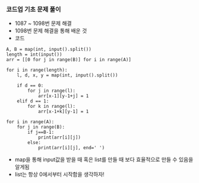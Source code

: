 ### 코드업 기초 문제 풀이   
- 1087 ~ 1098번 문제 해결   
- 1098번 문제 해결을 통해 배운 것   
- 코드   
```
A, B = map(int, input().split())
length = int(input())
arr = [[0 for j in range(B)] for i in range(A)]

for i in range(length):
    l, d, x, y = map(int, input().split())

    if d == 0:
        for j in range(l):
            arr[x-1][y-1+j] = 1
    elif d == 1:
        for k in range(l):
            arr[x-1+k][y-1] = 1

for i in range(A):
    for j in range(B):
        if j==B-1:
            print(arr[i][j])
        else:
            print(arr[i][j], end=' ')
```
+ map을 통해 input값을 받을 때 혹은 list를 만들 때 보다 효율적으로 만들 수 있음을 알게됨   
+ list는 항상 0에서부터 시작함을 생각하자!
